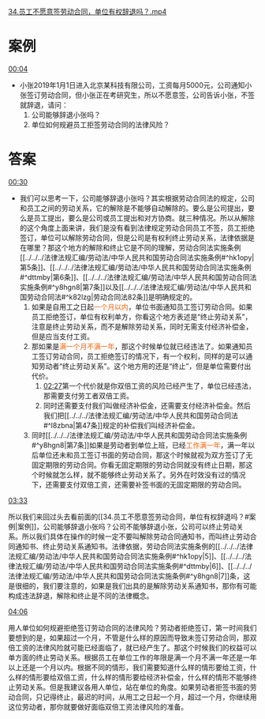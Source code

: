 [34.员工不愿意签劳动合同，单位有权辞退吗？.mp4](file:///E:%5C法律实务%5CA314【游本春】【20小时200讲】劳动纠纷维权指南及企业风控管控宝典（200讲劳动合同签订法律风险防范与合规管理）%5C34.员工不愿意签劳动合同，单位有权辞退吗？.mp4)
# 案例
[00:04](file:///E:%5C法律实务%5CA314【游本春】【20小时200讲】劳动纠纷维权指南及企业风控管控宝典（200讲劳动合同签订法律风险防范与合规管理）%5C34.员工不愿意签劳动合同，单位有权辞退吗？.mp4#t=00:04)

- 小张2019年1月1日进入北京某科技有限公司，工资每月5000元，公司通知小张签订劳动合同，但小张正在考研究生，所以不愿意签，公司告诉小张，不签就辞退，请问：
	1. 公司能够辞退小张吗？
	2. 单位如何规避员工拒签劳动合同的法律风险？
# 答案
[00:30](file:///E:%5C法律实务%5CA314【游本春】【20小时200讲】劳动纠纷维权指南及企业风控管控宝典（200讲劳动合同签订法律风险防范与合规管理）%5C34.员工不愿意签劳动合同，单位有权辞退吗？.mp4#t=00:30)

- 我们可以思考一下，公司能够辞退小张吗？其实根据劳动合同法的规定，公司和员工之间的劳动关系，它的解除是不能够自动解除的。要么是公司提出，要么是员工提出，要么是公司或员工提出和对方协商。就三种情况。所以从解除的这个角度上面来讲，我们是没有看到法律规定劳动合同员工不签，员工拒绝签订，单位可以解除劳动合同，但是公司是有权利终止劳动关系，法律依据是在哪里？那这个地方的解除和终止它是不同的理解，劳动合同法实施条例[[../../../法律法规汇编/劳动法/中华人民共和国劳动合同法实施条例#^hk1opy|第5条]]、[[../../../法律法规汇编/劳动法/中华人民共和国劳动合同法实施条例#^dttmby|第6条]]、[[../../../法律法规汇编/劳动法/中华人民共和国劳动合同法实施条例#^y8hgn8|第7条]]以及[[../../../法律法规汇编/劳动法/中华人民共和国劳动合同法#^k82lzg|劳动合同法82条]]是明确规定的。
	1. 如果是自用工之日起<font color=#F36208>一个月以内</font>，单位书面通知员工签订劳动合同。如果员工拒绝签订，单位有权利单方，你看这个地方表述是“终止劳动关系”，注意是终止劳动关系，而不是解除劳动关系，同时无需支付经济补偿金，但是应当支付工资。
	2. 那如果是<font color=#F36208>满一个月不满一年</font>，那这个时候单位就已经违法了。如果通知员工签订劳动合同，员工拒绝签订的情况下，有一个权利，同样的是可以通知劳动者“终止劳动关系”。这个地方用的还是“终止”，但是单位需要付出代价。
		1. [02:27](file:///E:%5C法律实务%5CA314【游本春】【20小时200讲】劳动纠纷维权指南及企业风控管控宝典（200讲劳动合同签订法律风险防范与合规管理）%5C34.员工不愿意签劳动合同，单位有权辞退吗？.mp4#t=02:27)第一个代价就是你双倍工资的风险已经产生了，单位已经违法，那需要支付劳工者双倍工资。
		2. 同时还需要支付我们叫做经济补偿金，还需要支付经济补偿金。然后我们把[[../../../法律法规汇编/劳动法/中华人民共和国劳动合同法#^l8zbna|第47条]]规定的补偿我们叫经济补偿金。
	3. 同时[[../../../法律法规汇编/劳动法/中华人民共和国劳动合同法实施条例#^y8hgn8|第7条]]如果是劳动者到单位上班，已经<font color=#F36208>工作满一年</font>，满一年以后单位还未和员工签订书面的劳动合同，那这个时候就视为双方签订了无固定期限的劳动合同。你看无固定期限的劳动合同就没有终止日期，那这个时候就怎么样，就不能够终止劳动关系了。另外在时效没有过的情况下，还需要支付双倍工资，还需要补签书面的无固定期限的劳动合同。

[03:33](file:///E:%5C法律实务%5CA314【游本春】【20小时200讲】劳动纠纷维权指南及企业风控管控宝典（200讲劳动合同签订法律风险防范与合规管理）%5C34.员工不愿意签劳动合同，单位有权辞退吗？.mp4#t=03:33)

所以我们来回过头去看前面的[[34.员工不愿意签劳动合同，单位有权辞退吗？#案例|案例]]，公司能够辞退小张吗？公司不能够辞退小张，公司可以终止劳动关系。所以我们具体在操作的时候一定不要叫解除劳动合同通知书，而叫终止劳动合同通知书、终止劳动关系通知书。法律依据，劳动合同法实施条例的[[../../../法律法规汇编/劳动法/中华人民共和国劳动合同法实施条例#^hk1opy|5]]、[[../../../法律法规汇编/劳动法/中华人民共和国劳动合同法实施条例#^dttmby|6]]、[[../../../法律法规汇编/劳动法/中华人民共和国劳动合同法实施条例#^y8hgn8|7]]条，这是很细的，我们要注意的，如果是我们出具的是解除劳动关系通知书，那你有可能构成违法辞退，解除和终止是不同的法律概念。

[04:06](file:///E:/%5C%E6%B3%95%E5%BE%8B%E5%AE%9E%E5%8A%A1%5CA314%E3%80%90%E6%B8%B8%E6%9C%AC%E6%98%A5%E3%80%91%E3%80%9020%E5%B0%8F%E6%97%B6200%E8%AE%B2%E3%80%91%E5%8A%B3%E5%8A%A8%E7%BA%A0%E7%BA%B7%E7%BB%B4%E6%9D%83%E6%8C%87%E5%8D%97%E5%8F%8A%E4%BC%81%E4%B8%9A%E9%A3%8E%E6%8E%A7%E7%AE%A1%E6%8E%A7%E5%AE%9D%E5%85%B8%EF%BC%88200%E8%AE%B2%E5%8A%B3%E5%8A%A8%E5%90%88%E5%90%8C%E7%AD%BE%E8%AE%A2%E6%B3%95%E5%BE%8B%E9%A3%8E%E9%99%A9%E9%98%B2%E8%8C%83%E4%B8%8E%E5%90%88%E8%A7%84%E7%AE%A1%E7%90%86%EF%BC%89%5C34.%E5%91%98%E5%B7%A5%E4%B8%8D%E6%84%BF%E6%84%8F%E7%AD%BE%E5%8A%B3%E5%8A%A8%E5%90%88%E5%90%8C%EF%BC%8C%E5%8D%95%E4%BD%8D%E6%9C%89%E6%9D%83%E8%BE%9E%E9%80%80%E5%90%97%EF%BC%9F.mp4#t=246.758178)

用人单位如何规避拒绝签订劳动合同的法律风险？劳动者拒绝签订，第一时间我们要想到的是，如果超过一个月，不管是什么样的原因而导致未签订劳动合同，那双倍工资的法律风险就可能已经面临了，就已经产生了。那这个时候我们的权益可以单方面的终止劳动关系。根据员工在单位工作的年限是满一个月不满一年还是一年以上还是一个月以内。根据不同的情形，我们需要知道什么样的情形要给工资，什么样的情形要给双倍工资，什么样的情形要给经济补偿金，什么样的情形不能够终止劳动关系。但是我建议各用人单位，站在单位的角度。如果劳动者拒签书面的劳动合同，只记得终止，最迟的时间，从用工之日起一个月，超过一个月，你继续用这位劳动者，那你就要做好面临双倍工资法律风险的准备。